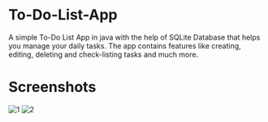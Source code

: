 # To-Do-List-App

A simple To-Do List App in java with the help of SQLite Database that helps you manage your daily tasks. The app contains features like creating, editing, deleting and check-listing tasks and much more.

# Screenshots

![1](https://user-images.githubusercontent.com/68293763/165165064-3ef2ecd2-1d3c-46cc-9b18-beda6eb64ac7.png)
![2](https://user-images.githubusercontent.com/68293763/165165093-d3cf04fd-d9c5-4fd2-ad31-fdf144de839a.png)
